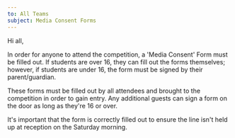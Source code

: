 ```yaml
---
to: All Teams
subject: Media Consent Forms
---
```


Hi all,

In order for anyone to attend the competition, a 'Media Consent' Form must be filled out. If students are over 16, they can fill out the forms themselves; however, if students are under 16, the form must be signed by their parent/guardian.

These forms must be filled out by all attendees and brought to the competition in order to gain entry.
Any additional guests can sign a form on the door as long as they're 16 or over.

It's important that the form is correctly filled out to ensure the line isn't held up at reception on the Saturday morning.
